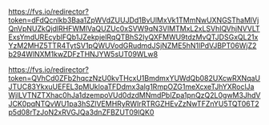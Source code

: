 https://fvs.io/redirector?token=dFdQcnlkb3Baa1ZpWVdZUUJDd1BvUlMxVk1TMmNwUXNGSThaMlVjQnVpNUZkQjdlRHFWMlVaQUZUc0xSVW9qN3VlMTMxL2xLSVhlQVhjNVVLTExsYmdUREcyblFQb1JZekpjelRqQTBhS2IyQXFMWU9tdzMvQTJDSGxQL21xYzM2MHZ5TTR4TytSV1pQWUVodGRudmdJSjNZME5hN1lPdVJBPT06WjZ2b294WlNXM1kwZDFzTHNJYW5sUT09WLw8

https://fvs.io/redirector?token=QVhCd0ZFb2hqczNzU0kvTHcxU1BmdmxYUWdQb082UXcwRXNqaUJTUC83YkxuUEFEL3pMUkloaTFDdmx3alg1RmpOZG1meXcxeTJhYXRoclJaWjlLVTNZTXhac0hJa1dzempoVUd0dzdMNmdPblZpa1pnQzQ2L0gwM3JhdVJCK0pqNTQvWU1pa3hSZlVEMHRyRWIrRTRGZHEvZzNwTFZnYU5TQT06T2p5d08rTzJoN2xRVGJQa3dnZFBZUT09lQK0
